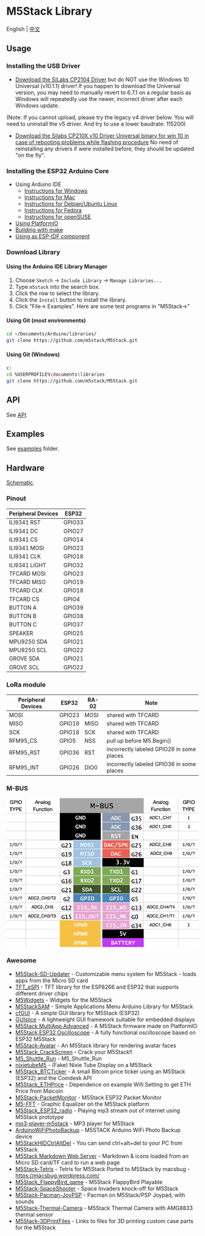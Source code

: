 # M5Stack Library

English | [中文](docs/getting_started_cn.md)
## Usage 
### Installing the USB Driver
- [Download the SiLabs CP2104 Driver](https://www.silabs.com/products/development-tools/software/usb-to-uart-bridge-vcp-drivers) but 
do NOT use the Windows 10 Universal (v10.1.1) driver! If you happen to download the Universal version, you may need to manually revert to 6.7.1 
on a regular basis as Windows will repeatedly use the newer, incorrect driver after each Windows update.

(Note: If you cannot upload, please try the legacy v4 driver below. You will need to uninstall the v5 driver. And try to use a lower baudrate: 115200)
- [Download the Silabs CP210X v10 Driver Universal binary for win 10 in case of rebooting problems while flashing procedure](https://www.silabs.com/documents/public/software/CP210x_Universal_Windows_Driver.zip)
No need of reinstalling any drivers if were installed before, they should be updated "on the fly".

### Installing the ESP32 Arduino Core
- Using Arduino IDE
  + [Instructions for Windows](docs/arduino-ide/windows.md)
  + [Instructions for Mac](docs/arduino-ide/mac.md)
  + [Instructions for Debian/Ubuntu Linux](docs/arduino-ide/debian_ubuntu.md)
  + [Instructions for Fedora](docs/arduino-ide/fedora.md)
  + [Instructions for openSUSE](docs/arduino-ide/opensuse.md)
- [Using PlatformIO](docs/platformio.md)
- [Building with make](docs/make.md)
- [Using as ESP-IDF component](docs/esp-idf_component.md)

### Download Library

#### Using the Arduino IDE Library Manager

1. Choose ```Sketch``` -> ```Include Library``` -> ```Manage Libraries...```
2. Type ```m5stack``` into the search box.
3. Click the row to select the library.
4. Click the ```Install``` button to install the library.
5. Click "File-> Examples". Here are some test programs in "M5Stack->"

#### Using Git (most environments)
```sh
cd ~/Documents/Arduino/libraries/
git clone https://github.com/m5stack/M5Stack.git
```

#### Using Git (Windows)
```sh
c:
cd %USERPROFILE%\documents\libraries
git clone https://github.com/m5stack/M5Stack.git
```

## API
See [API](https://github.com/m5stack/M5Stack/blob/master/src/M5Stack.h#L19).

## Examples
See [examples](examples) folder.

## Hardware
[Schematic](https://github.com/m5stack/M5-hardware/blob/master/M5_Core_SCH(20171206).pdf).

### Pinout
Peripheral Devices | ESP32 
---|---
ILI9341 RST | GPIO33 
ILI9341 DC | GPIO27 
ILI9341 CS | GPIO14
ILI9341 MOSI | GPIO23
ILI9341 CLK | GPIO18
ILI9341 LIGHT | GPIO32
TFCARD MOSI | GPIO23
TFCARD MISO | GPIO19
TFCARD CLK | GPIO18
TFCARD CS | GPIO4
BUTTON A | GPIO39
BUTTON B | GPIO38
BUTTON C | GPIO37
SPEAKER | GPIO25
MPU9250 SDA | GPIO21
MPU9250 SCL | GPIO22
GROVE SDA | GPIO21
GROVE SCL | GPIO22

### LoRa module
Peripheral Devices | ESP32 | RA-02 | Note
---|---|---|---
MOSI     | GPIO23 | MOSI | shared with TFCARD
MISO     | GPIO19 | MISO | shared with TFCARD
SCK      | GPIO18 | SCK | shared with TFCARD
RFM95_CS | GPIO5 | NSS | pull up before M5.Begin()
RFM95_RST | GPIO36 | RST | incorrectly labeled GPIO26 in some places
RFM95_INT | GPIO26 | DIO0 | incorrectly labeled GPIO36 in some places

### M-BUS
![image](docs/M-BUS.jpg)

### Awesome
- [M5Stack-SD-Updater](https://github.com/tobozo/M5Stack-SD-Updater) - Customizable menu system for M5Stack - loads apps from the Micro SD card
- [TFT_eSPI](https://github.com/Bodmer/TFT_eSPI) - TFT library for the ESP8266 and ESP32 that supports different driver chips
- [M5Widgets](https://github.com/Kongduino/M5Widgets) - Widgets for the M5Stack
- [M5StackSAM](https://github.com/tomsuch/M5StackSAM) - Simple Applications Menu Arduino Library for M5Stack
- [cfGUI](https://github.com/JF002/cfGUI) - A simple GUI library for M5Stack (ESP32)
- [GUIslice](https://github.com/ImpulseAdventure/GUIslice) - A lightweight GUI framework suitable for embedded displays
- [M5Stack MultiApp Advanced](https://github.com/botofancalin/M5Stack-MultiApp-Advanced) - A M5Stack firmware made on PlatformIO
- [M5Stack ESP32 Oscilloscope](https://github.com/botofancalin/M5Stack-ESP32-Oscilloscope) - A fully functional oscilloscope based on ESP32 M5Stack
- [M5Stack-Avatar](https://github.com/meganetaaan/m5stack-avatar) - An M5Stack library for rendering avatar faces
- [M5Stack_CrackScreen](https://github.com/nomolk/M5Stack_CrackScreen) - Crack your M5Stack!!
- [M5_Shuttle_Run](https://github.com/n0bisuke/M5_Shuttle_Run) - M5_Shuttle_Run
- [nixietubeM5](https://github.com/drayde/nixietubeM5) - (Fake) Nixie Tube Display on a M5Stack
- [M5Stack_BTCTicker](https://github.com/dankelley2/M5Stack_BTCTicker) - A small Bitcoin price ticker using an M5Stack (ESP32) and the Coindesk API
- [M5Stack_ETHPrice](https://github.com/donma/M5StackWifiSettingWithETHPrice) - Dependence on example Wifi Setting to get ETH Price from Maicoin
- [M5Stack-PacketMonitor](https://github.com/tobozo/M5Stack-PacketMonitor) - M5Stack ESP32 Packet Monitor
- [M5-FFT](https://github.com/ElectroMagus/M5-FFT) - Graphic Equalizer on the M5Stack platform
- [M5Stack_ESP32_radio](https://github.com/anton-b/M5Stack_ESP32_radio) - Playing mp3 stream out of internet using M5Stack prototype
- [mp3-player-m5stack](https://github.com/dsiberia9s/mp3-player-m5stack) - MP3 player for M5Stack
- [ArduinoWiFiPhotoBackup](https://github.com/moononournation/ArduinoWiFiPhotoBackup) - M5STACK Arduino WiFi Photo Backup device
- [M5StackHIDCtrlAltDel](https://github.com/mhama/M5StackHIDCtrlAltDel) - You can send ctrl+alt+del to your PC from M5Stack
- [M5Stack Markdown Web Server](https://github.com/PartsandCircuits/M5Stack-MarkdownWebServer) - Markdown & icons loaded from an Micro SD card/TF card to run a web page
- [M5Stack-Tetris](https://github.com/PartsandCircuits/M5Stack-Tetris) - Tetris for M5Stack Ported to M5Stack by macsbug  - https://macsbug.wordpress.com/
- [M5Stack_FlappyBird_game](https://github.com/pcelli85/M5Stack_FlappyBird_game) - M5Stack FlappyBird Playable
- [M5Stack-SpaceShooter](https://github.com/PartsandCircuits/M5Stack-SpaceShooter) - Space Invaders knock-off for M5Stack
- [M5Stack-Pacman-JoyPSP](https://github.com/tobozo/M5Stack-Pacman-JoyPSP) - Pacman on M5Stack/PSP Joypad, with sounds
- [M5Stack-Thermal-Camera](https://github.com/hkoffer/M5Stack-Thermal-Camera-) - M5Stack Thermal Camera with AMG8833 thermal sensor
- [M5Stack-3DPrintFiles](https://github.com/PartsandCircuits/M5Stack-3DPrintFiles) - Links to files for 3D printing custom case parts for the M5Stack
